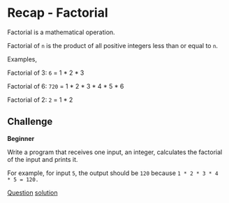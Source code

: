 # Recap - Factorial

Factorial is a mathematical operation.

Factorial of `n` is the product of all positive integers less than or equal to `n`.

Examples,

Factorial of 3: `6` = 1 * 2 * 3

Factorial of 6: `720` = 1 * 2 * 3 * 4 * 5 * 6

Factorial of 2: `2` = 1 * 2

## Challenge

**Beginner**

Write a program that receives one input, an integer, calculates the factorial of the input and prints it.

For example, for input `5`, the output should be `120` because `1 * 2 * 3 * 4  * 5 = 120.`

[Question](q.py) [solution](solution.py)